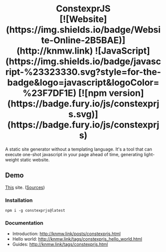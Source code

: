 <h1 align="center">ConstexprJS<br/>
[![Website](https://img.shields.io/badge/Website-Online-2B5BAE)](http://knmw.link)
![JavaScript](https://img.shields.io/badge/javascript-%23323330.svg?style=for-the-badge&logo=javascript&logoColor=%23F7DF1E)
[![npm version](https://badge.fury.io/js/constexprjs.svg)](https://badge.fury.io/js/constexprjs)
</h1>
A static site generator without a templating language. It's a tool that can execute one-shot javascript in your page
ahead of time, generating light-weight static website.

## Demo

[This](http://knmw.link) site. ([Sources](https://github.com/amokfa/knmw.link.src))

### Installation

    npm i -g constexprjs@latest

### Documentation

* Introduction: http://knmw.link/posts/constexprjs.html
* Hello world: http://knmw.link/tags/constexprjs_hello_world.html
* Guides: http://knmw.link/tags/constexprjs.html